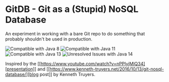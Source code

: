 # GitDB - Git as a (Stupid) NoSQL Database

An experiment in working with a bare Git repo to do something that probably
shouldn't be used in production.

![Compatible with Java 8](https://img.shields.io/badge/Java-8-success)
![Compatible with Java 11](https://img.shields.io/badge/Java-11-success)
![Compatible with Java 13](https://img.shields.io/badge/Java-13-success)
![Unresolved Issues with Java 14](https://img.shields.io/badge/Java-14-important)

Inspired by the [[https://www.youtube.com/watch?v=nPPlyjMlQ34][presentation]]
and [[https://www.kenneth-truyers.net/2016/10/13/git-nosql-database/][blog post]]
by Kenneth Truyers.

